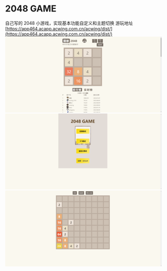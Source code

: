# 2048 GAME

自己写的 2048 小游戏，实现基本功能自定义和主题切换
游玩地址[https://app464.acapp.acwing.com.cn/acwing/dist/](https://app464.acapp.acwing.com.cn/acwing/dist/)
![image](readmeimg/1.png)
![image](readmeimg/2.png)
![image](readmeimg/3.png)
